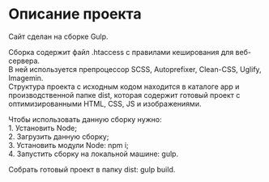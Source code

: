 <h1>Описание проекта</h1>
<p>Сайт сделан на сборке Gulp.</p>
<p>Сборка содержит файл .htaccess с правилами кеширования для веб-сервера.<br>
В ней используется препроцессор SCSS, Autoprefixer, Clean-CSS, Uglify, Imagemin.<br>
Структура проекта с исходным кодом находится в каталоге app и производственной папке dist,  которая содержит готовый проект с оптимизированными HTML, CSS, JS и изображениями.</p> 

<p>
  Чтобы использовать данную сборку нужно:<br>
  1. Установить Node;<br>
  2. Загрузить данную сборку;<br>
  3. Установить модули Node: npm i;<br>
  4. Запустить сборку на локальной машине: gulp.<br>
</p>

<p>Собрать готовый проект в папку dist: gulp build.</p>
